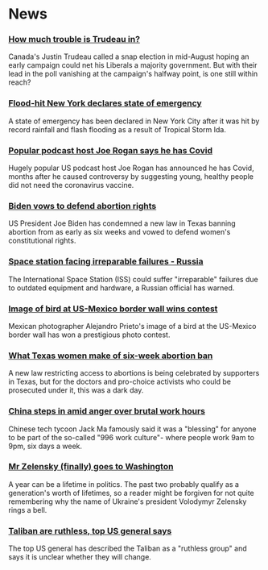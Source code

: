 # News
### [How much trouble is Trudeau in?](https://www.bbc.com/news/world-us-canada-58389802)
Canada's Justin Trudeau called a snap election in mid-August hoping an early campaign could net his Liberals a majority government. But with their lead in the poll vanishing at the campaign's halfway point, is one still within reach? 
### [Flood-hit New York declares state of emergency](https://www.bbc.com/news/world-us-canada-58417442)
A state of emergency has been declared in New York City after it was hit by record rainfall and flash flooding as a result of Tropical Storm Ida.
### [Popular podcast host Joe Rogan says he has Covid](https://www.bbc.com/news/world-us-canada-58416801)
Hugely popular US podcast host Joe Rogan has announced he has Covid, months after he caused controversy by suggesting young, healthy people did not need the coronavirus vaccine.
### [Biden vows to defend abortion rights](https://www.bbc.com/news/world-us-canada-58416805)
US President Joe Biden has condemned a new law in Texas banning abortion from as early as six weeks and vowed to defend women's constitutional rights.
### [Space station facing irreparable failures - Russia](https://www.bbc.com/news/world-europe-58408911)
The International Space Station (ISS) could suffer "irreparable" failures due to outdated equipment and hardware, a Russian official has warned. 
### [Image of bird at US-Mexico border wall wins contest](https://www.bbc.com/news/world-latin-america-58404382)
Mexican photographer Alejandro Prieto's image of a bird at the US-Mexico border wall has won a prestigious photo contest.
### [What Texas women make of six-week abortion ban](https://www.bbc.com/news/world-us-canada-58416037)
A new law restricting access to abortions is being celebrated by supporters in Texas, but for the doctors and pro-choice activists who could be prosecuted under it, this was a dark day.
### [China steps in amid anger over brutal work hours](https://www.bbc.com/news/world-asia-china-58381538)
Chinese tech tycoon Jack Ma famously said it was a "blessing" for anyone to be part of the so-called "996 work culture"- where people work 9am to 9pm, six days a week. 
### [Mr Zelensky (finally) goes to Washington](https://www.bbc.com/news/world-us-canada-58414184)
A year can be a lifetime in politics. The past two probably qualify as a generation's worth of lifetimes, so a reader might be forgiven for not quite remembering why the name of Ukraine's president Volodymyr Zelensky rings a bell.
### [Taliban are ruthless, top US general says](https://www.bbc.com/news/world-us-canada-58415877)
The top US general has described the Taliban as a "ruthless group" and says it is unclear whether they will change.
